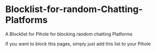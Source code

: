# Blocklist-for-random-Chatting-Platforms
A Blocklist for Pihole for blocking random chatting Platforms

If you want to block this pages, simply just add this list to your Pihole
